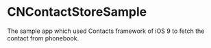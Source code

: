 # CNContactStoreSample
The sample app which used Contacts framework of iOS 9 to fetch the contact from phonebook.
